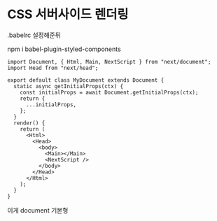 # CSS 서버사이드 렌더링

.babelrc 설정해준뒤 

npm i babel-plugin-styled-components



```text
import Document, { Html, Main, NextScript } from "next/document";
import Head from "next/head";

export default class MyDocument extends Document {
  static async getInitialProps(ctx) {
    const initialProps = await Document.getInitialProps(ctx);
    return {
      ...initialProps,
    };
  }
  render() {
    return (
      <Html>
        <Head>
          <body>
            <Main></Main>
            <NextScript />
          </body>
        </Head>
      </Html>
    );
  }
}

```

이게 document 기본형

